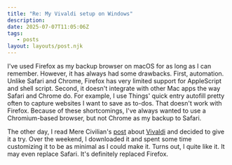```yaml
---
title: "Re: My Vivaldi setup on Windows"
description:
date: 2025-07-07T11:05:06Z
tags:
   - posts
layout: layouts/post.njk
---
```


I've used Firefox as my backup browser on macOS for as long as I can remember. However, it has always had some drawbacks. First, automation. Unlike Safari and Chrome, Firefox has very limited support for AppleScript and shell script. Second, it doesn't integrate with other Mac apps the way Safari and Chrome do. For example, I use Things' quick entry autofill pretty often to capture websites I want to save as to-dos. That doesn't work with Firefox. Because of these shortcomings, I've always wanted to use a Chromium-based browser, but not Chrome as my backup to Safari.

The other day, I read Mere Civilian's [post](https://merecivilian.com/my-vivaldi-setup-on-windows/) about [Vivaldi](https://vivaldi.com/) and decided to give it a try. Over the weekend, I downloaded it and spent some time customizing it to be as minimal as I could make it. Turns out, I quite like it. It may even replace Safari. It's definitely replaced Firefox.